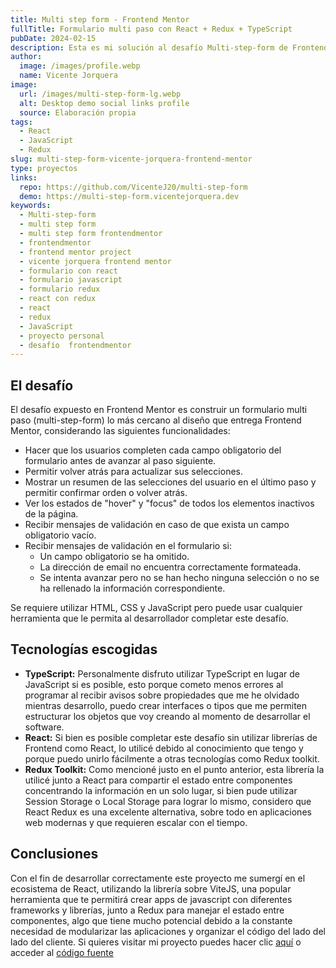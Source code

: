 ```yaml
---
title: Multi step form - Frontend Mentor
fullTitle: Formulario multi paso con React + Redux + TypeScript
pubDate: 2024-02-15
description: Esta es mi solución al desafío Multi-step-form de Frontend Mentor, un proyecto donde apliqué diferentes tecnologías para hacer un formulario multi paso persistiendo el estado y compartimentando el acceso a entre diferentes componentes con ayuda de Redux-Toolkit, si bien podía usar Local Storage o Session Storage, consideré que era mejor opción demostrar que también sé trabajar con Redux
author:
  image: /images/profile.webp
  name: Vicente Jorquera
image:
  url: /images/multi-step-form-lg.webp
  alt: Desktop demo social links profile
  source: Elaboración propia
tags:
  - React
  - JavaScript
  - Redux
slug: multi-step-form-vicente-jorquera-frontend-mentor
type: proyectos
links:
  repo: https://github.com/VicenteJ20/multi-step-form
  demo: https://multi-step-form.vicentejorquera.dev
keywords:
  - Multi-step-form
  - multi step form
  - multi step form frontendmentor
  - frontendmentor
  - frontend mentor project
  - vicente jorquera frontend mentor
  - formulario con react
  - formulario javascript
  - formulario redux
  - react con redux
  - react
  - redux
  - JavaScript
  - proyecto personal
  - desafío  frontendmentor
---
```



## El desafío

El desafío expuesto en Frontend Mentor es construir un formulario multi paso (multi-step-form) lo más cercano al diseño que entrega Frontend Mentor, considerando las siguientes funcionalidades:

- Hacer que los usuarios completen cada campo obligatorio del formulario antes de avanzar al paso siguiente.
- Permitir volver atrás para actualizar sus selecciones.
- Mostrar un resumen de las selecciones del usuario en el último paso y permitir confirmar orden o volver atrás.
- Ver los estados de "hover" y "focus" de todos los elementos inactivos de la página.
- Recibir mensajes de validación en caso de que exista un campo obligatorio vacío.
- Recibir mensajes de validación en el formulario si:
	- Un campo obligatorio se ha omitido.
	- La dirección de email no encuentra correctamente formateada.
	- Se intenta avanzar pero no se han hecho ninguna selección o no se ha rellenado la información correspondiente.

Se requiere utilizar HTML, CSS y JavaScript pero puede usar cualquier herramienta que le permita al desarrollador completar este desafío.

## Tecnologías escogidas

- **TypeScript:** Personalmente disfruto utilizar TypeScript en lugar de JavaScript si es posible, esto porque cometo menos errores al programar al recibir avisos sobre propiedades que me he olvidado mientras desarrollo, puedo crear interfaces o tipos que me permiten estructurar los objetos que voy creando al momento de desarrollar el software. 
- **React:** Si bien es posible completar este desafío sin utilizar librerías de Frontend como React, lo utilicé debido al conocimiento que tengo y porque puedo unirlo fácilmente a otras tecnologías como Redux toolkit.
- **Redux Toolkit:** Como mencioné justo en el punto anterior, esta librería la utilicé junto a React para compartir el estado entre componentes concentrando la información en un solo lugar, si bien pude utilizar Session Storage o Local Storage para lograr lo mismo, considero que React Redux es una excelente alternativa, sobre todo en aplicaciones web modernas y que requieren escalar con el tiempo.

## Conclusiones

Con el fin de desarrollar correctamente este proyecto me sumergí en el ecosistema de React, utilizando la librería sobre ViteJS, una popular herramienta que te permitirá crear apps de javascript con diferentes frameworks y librerías, junto a Redux para manejar el estado entre componentes, algo que tiene mucho potencial debido a la constante necesidad de modularizar las aplicaciones y organizar el código del lado del lado del cliente. Si quieres visitar mi proyecto puedes hacer clic [aquí](https://multi-step-form.vicentejorquera.dev/your-info) o acceder al [código fuente](https://github.com/VicenteJ20/multi-step-form)
